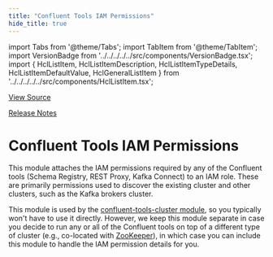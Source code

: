 ```yaml
---
title: "Confluent Tools IAM Permissions"
hide_title: true
---
```


import Tabs from '@theme/Tabs';
import TabItem from '@theme/TabItem';
import VersionBadge from '../../../../../src/components/VersionBadge.tsx';
import { HclListItem, HclListItemDescription, HclListItemTypeDetails, HclListItemDefaultValue, HclGeneralListItem } from '../../../../../src/components/HclListItem.tsx';

<a href="https://github.com/gruntwork-io/terraform-aws-kafka/tree/master/modules%2Fconfluent-tools-iam-permissions" className="link-button" title="View the source code for this module in GitHub.">View Source</a>

<a href="https://github.com/gruntwork-io/terraform-aws-kafka/releases?q=" className="link-button" title="Release notes for only the service catalog versions which impacted this service.">Release Notes</a>

# Confluent Tools IAM Permissions

This module attaches the IAM permissions required by any of the Confluent tools (Schema Registry, REST Proxy, Kafka
Connect) to an IAM role. These are primarily permissions used to discover the existing cluster and other clusters, such
as the Kafka brokers cluster.

This module is used by the [confluent-tools-cluster module](https://github.com/gruntwork-io/terraform-aws-kafka/tree/master/modules/confluent-tools-cluster), so you typically won't
have to use it directly. However, we keep this module separate in case you decide to run any or all of the Confluent tools
on top of a different type of cluster (e.g., co-located with [ZooKeeper](https://github.com/gruntwork-io/terraform-aws-zookeeper)),
in which case you can include this module to handle the IAM permission details for you.


<!-- ##DOCS-SOURCER-START
{
  "originalSources": [
    "https://github.com/gruntwork-io/terraform-aws-kafka/tree/modules%2Fconfluent-tools-iam-permissions%2Freadme.md",
    "https://github.com/gruntwork-io/terraform-aws-kafka/tree/modules%2Fconfluent-tools-iam-permissions%2Fvariables.tf",
    "https://github.com/gruntwork-io/terraform-aws-kafka/tree/modules%2Fconfluent-tools-iam-permissions%2Foutputs.tf"
  ],
  "sourcePlugin": "module-catalog-api",
  "hash": "ade1d291b312a4462b92d6d680d4a9c2"
}
##DOCS-SOURCER-END -->
